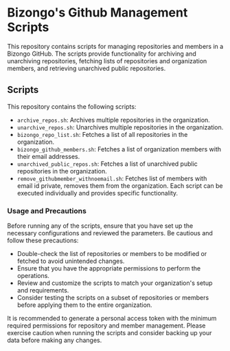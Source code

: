 # Bizongo's Github Management Scripts
This repository contains scripts for managing repositories and members in a Bizongo GitHub.
The scripts provide functionality for archiving and unarchiving repositories, fetching lists of repositories and organization members, and retrieving unarchived public repositories.

## Scripts
This repository contains the following scripts:
- `archive_repos.sh`: Archives multiple repositories in the organization.
- `unarchive_repos.sh`: Unarchives multiple repositories in the organization.
- `bizongo_repo_list.sh`: Fetches a list of all repositories in the organization.
- `bizongo_github_members.sh`: Fetches a list of organization members with their email addresses.
- `unarchived_public_repos.sh`: Fetches a list of unarchived public repositories in the organization.
- `remove_githubmember_withnoemail.sh`: Fetches list of members with email id private, removes them from the organization.
Each script can be executed individually and provides specific functionality.

### Usage and Precautions
Before running any of the scripts, ensure that you have set up the necessary configurations and reviewed the parameters. Be cautious and follow these precautions:
- Double-check the list of repositories or members to be modified or fetched to avoid unintended changes.
- Ensure that you have the appropriate permissions to perform the operations.
- Review and customize the scripts to match your organization's setup and requirements.
- Consider testing the scripts on a subset of repositories or members before applying them to the entire organization.

It is recommended to generate a personal access token with the minimum required permissions for repository and member management.
Please exercise caution when running the scripts and consider backing up your data before making any changes.
